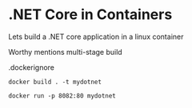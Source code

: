 # .NET Core in Containers
Lets build a .NET core application in a linux container


Worthy mentions multi-stage build

.dockerignore 

`
docker build . -t mydotnet
`

`
docker run -p 8082:80 mydotnet
`